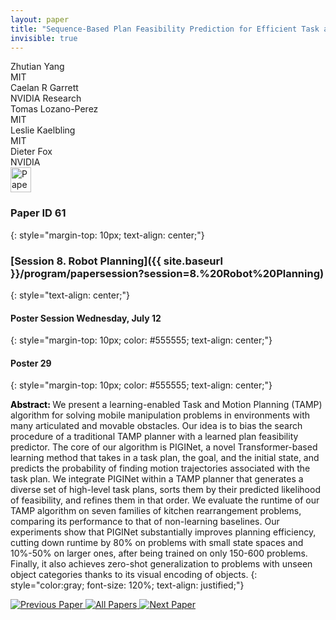 ```yaml
---
layout: paper
title: "Sequence-Based Plan Feasibility Prediction for Efficient Task and Motion Planning"
invisible: true
---
```

<div class="paper-authors">
<div class="paper-author-box">
    <div class="paper-author-name">Zhutian  Yang</div>
    <div class="paper-author-uni">MIT</div>
</div>
<div class="paper-author-box">
    <div class="paper-author-name">Caelan R Garrett</div>
    <div class="paper-author-uni">NVIDIA Research</div>
</div>
<div class="paper-author-box">
    <div class="paper-author-name">Tomas Lozano-Perez</div>
    <div class="paper-author-uni">MIT</div>
</div>
<div class="paper-author-box">
    <div class="paper-author-name">Leslie Kaelbling</div>
    <div class="paper-author-uni">MIT</div>
</div>
<div class="paper-author-box">
    <div class="paper-author-name">Dieter Fox</div>
    <div class="paper-author-uni">NVIDIA</div>
</div>

</div><div class="paper-pdf">
<div> <a href="http://www.roboticsproceedings.org/rss19/p061.pdf"><img src="{{ site.baseurl }}/images/paper_link.png" alt="Paper Website" width = "33"  height = "40"/></a> </div>
</div>

### Paper ID 61
{: style="margin-top: 10px; text-align: center;"}

### [Session 8. Robot Planning]({{ site.baseurl }}/program/papersession?session=8.%20Robot%20Planning)
{: style="text-align: center;"}

#### Poster Session Wednesday, July 12
{: style="margin-top: 10px; color: #555555; text-align: center;"}

#### Poster 29
{: style="margin-top: 10px; color: #555555; text-align: center;"}

<b style="color: black;">Abstract: </b>We present a learning-enabled Task and Motion Planning (TAMP) algorithm for solving mobile manipulation problems in environments with many articulated and movable obstacles. Our idea is to bias the search procedure of a traditional TAMP planner with a learned plan feasibility predictor. The core of our algorithm is PIGINet, a novel Transformer-based learning method that takes in a task plan, the goal, and the initial state, and predicts the probability of finding motion trajectories associated with the task plan. We integrate PIGINet within a TAMP planner that generates a diverse set of high-level task plans, sorts them by their predicted likelihood of feasibility, and refines them in that order. We evaluate the runtime of our TAMP algorithm on seven families of kitchen rearrangement problems, comparing its performance to that of non-learning baselines. Our experiments show that PIGINet substantially improves planning efficiency, cutting down runtime by 80% on problems with small state spaces and 10%-50% on larger ones, after being trained on only 150-600 problems. Finally, it also achieves zero-shot generalization to problems with unseen object categories thanks to its visual encoding of objects. 
{: style="color:gray; font-size: 120%; text-align: justified;"}


<div class="paper-menu">
<a href="{{ site.baseurl }}/program/papers/060/"> <img src="{{ site.baseurl }}/images/previous_paper_icon.png" alt="Previous Paper" title="Previous Paper"/> </a>
<a href="{{ site.baseurl }}/program/papers"><img src="{{ site.baseurl }}/images/overview_icon.png" alt="All Papers" title="All Papers"/> </a>
<a href="{{ site.baseurl }}/program/papers/062/"> <img src="{{ site.baseurl }}/images/next_paper_icon.png" alt="Next Paper" title="Next Paper"/> </a>

</div>
